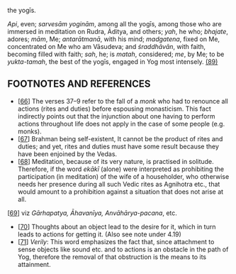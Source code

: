 the yogīs.

*Api*, even; *sarvesām yoginām*, among all the yogīs, among those who are immersed in meditation on Rudra, Āditya, and others; *yah*, he who; *bhajate*, adores; *mām*, Me; *antarātmanā*, with his mind; *madgatena*, fixed on Me, concentrated on Me who am Vāsudeva; and *śraddhāvān*, with faith, becoming filled with faith; *sah*, he; is *matah*, considered; *me*, by Me; to be *yukta-tamah*, the best of the yogīs, engaged in Yog most intensely. [\(89\)](#page--1-0)

## FOOTNOTES AND REFERENCES

- [[66](#page--1-1)] The verses 37–9 refer to the fall of a *monk* who had to renounce all actions (rites and duties) before espousing monasticism. This fact indirectly points out that the injunction about one having to perform actions throughout life does not apply in the case of some people (e.g. monks).
- [[67](#page--1-2)] Brahman being self-existent, It cannot be the product of rites and duties; and yet, rites and duties must have some result because they have been enjoined by the Vedas.
- [[68](#page--1-3)] Meditation, because of its very nature, is practised in solitude. Therefore, if the word *ekākī* (alone) were interpreted as prohibiting the participation (in meditation) of the wife of a householder, who otherwise needs her presence during all such Vedic rites as Agnihotra etc., that would amount to a prohibition against a situation that does not arise at all.

[[69](#page--1-4)] viz *Gārhapatya, Āhavanīya, Anvāhārya-pacana*, etc.

- [[70](#page--1-5)] Thoughts about an object lead to the desire for it, which in turn leads to actions for getting it. (Also see note under 4.19)
- [[71](#page--1-6)] *Verily*: This word emphasizes the fact that, since attachment to sense objects like sound etc. and to actions is an obstacle in the path of Yog, therefore the removal of that obstruction is the means to its attainment.